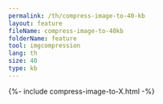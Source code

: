 ```yaml
---
permalink: /th/compress-image-to-40-kb
layout: feature
fileName: compress-image-to-40kb
folderName: feature
tool: imgcompression
lang: th
size: 40
type: kb
---
```


{%- include compress-image-to-X.html -%}
